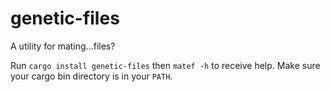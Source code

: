 # genetic-files
A utility for mating...files?

Run `cargo install genetic-files` then `matef -h` to receive help. Make sure your cargo bin directory is in your `PATH`.
